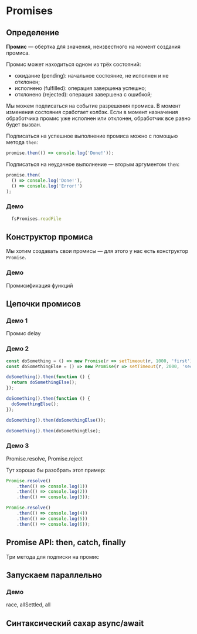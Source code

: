 # Promises

## Определение
**Промис** — обертка для значения, неизвестного на момент создания промиса.

Промис может находиться одном из трёх состояний:
- ожидание (pending): начальное состояние, не исполнен и не отклонен;
- исполнено (fulfilled): операция завершена успешно;
- отклонено (rejected): операция завершена с ошибкой;

Мы можем подписаться на событие разрешения промиса. В момент изменения состояния сработает колбэк. Если в момент назначения обработчика промис уже исполнен или отклонен, обработчик все равно будет вызван.

Подписаться на успешное выполнение промиса можно с помощью метода `then`:
```js
promise.then(() => console.log('Done!'));
```

Подписаться на неудачное выполнение — вторым аргументом `then`:
```js
promise.then(
  () => console.log('Done!'),
  () => console.log('Error!')
);
```

### Демо
```js
  fsPromises.readFile
```

## Конструктор промиса

Мы хотим создавать свои промисы — для этого у нас есть конструктор `Promise`.


### Демо

Промисификация функций

## Цепочки промисов

### Демо 1

Промис delay

### Демо 2

```js
const doSomething = () => new Promise(r => setTimeout(r, 1000, 'first'));
const doSomethingElse = () => new Promise(r => setTimeout(r, 2000, 'second'));

doSomething().then(function () {
  return doSomethingElse();
});

doSomething().then(function () {
  doSomethingElse();
});

doSomething().then(doSomethingElse());

doSomething().then(doSomethingElse);
```
### Демо 3

Promise.resolve, Promise.reject


Тут хорошо бы разобрать этот пример:

```js
Promise.resolve()
    .then(() => console.log(1))
    .then(() => console.log(2))
    .then(() => console.log(3));

Promise.resolve()
    .then(() => console.log(4))
    .then(() => console.log(5))
    .then(() => console.log(6));

```

## Promise API: then, catch, finally

Три метода для подписки на промис

## Запускаем параллельно 

### Демо
race, allSettled, all

## Синтаксический сахар async/await
